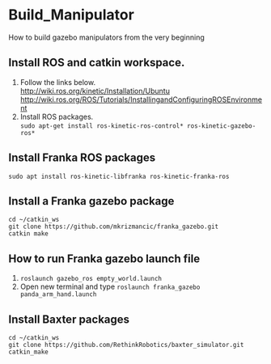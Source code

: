 # Build_Manipulator
How to build gazebo manipulators from the very beginning
## Install ROS and catkin workspace.
1. Follow the links below.  
http://wiki.ros.org/kinetic/Installation/Ubuntu
http://wiki.ros.org/ROS/Tutorials/InstallingandConfiguringROSEnvironment
2. Install ROS packages.  
```sudo apt-get install ros-kinetic-ros-control* ros-kinetic-gazebo-ros*```

## Install Franka ROS packages
```sudo apt install ros-kinetic-libfranka ros-kinetic-franka-ros```

## Install a Franka gazebo package
```
cd ~/catkin_ws
git clone https://github.com/mkrizmancic/franka_gazebo.git
catkin make
```

## How to run Franka gazebo launch file
1. ```roslaunch gazebo_ros empty_world.launch```
2. Open new terminal and type ```roslaunch franka_gazebo panda_arm_hand.launch```

## Install Baxter packages
```
cd ~/catkin_ws
git clone https://github.com/RethinkRobotics/baxter_simulator.git
catkin_make
```


